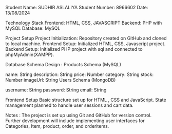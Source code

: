 
Student Name: SUDHIR ASLALIYA
Student Number: 8966602
Date: 13/08/2024

Technology Stack
Frontend: HTML, CSS, JAVASCRIPT
Backend: PHP with MySQL
Database: MySQL

Project Setup
Project Initialization: Repository created on GitHub and cloned to local machine.
Frontend Setup: Initialized HTML, CSS, Javascript project.
Backend Setup: Initialized PHP project with sql and connected to phpMyAdmin(XAMPP).


Database Schema Design :
Products Schema (MySQL)

name: String
description: String
price: Number
category: String
stock: Number
imageUrl: String
Users Schema (MongoDB)

username: String
password: String
email: String


Frontend Setup
Basic structure set up for HTML , CSS and JavaScript.
State management planned to handle user sessions and cart data.

Notes : 
The project is set up using Git and GitHub for version control.
Further development will include implementing user interfaces for Categories, Item, product, order, and orderitems.
